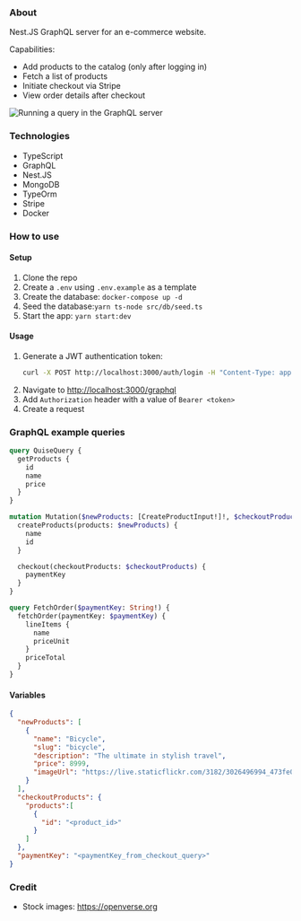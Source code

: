 ### About

Nest.JS GraphQL server for an e-commerce website.

Capabilities:
- Add products to the catalog (only after logging in) 
- Fetch a list of products
- Initiate checkout via Stripe
- View order details after checkout

![Running a query in the GraphQL server](https://github.com/user-attachments/assets/c9a00bfd-5292-4b15-a1d9-7b212f49543a)

### Technologies
- TypeScript
- GraphQL
- Nest.JS
- MongoDB
- TypeOrm
- Stripe
- Docker

### How to use

#### Setup
1. Clone the repo
1. Create a `.env` using `.env.example` as a template
1. Create the database: `docker-compose up -d`
1. Seed the database:`yarn ts-node src/db/seed.ts`
1. Start the app: `yarn start:dev`

#### Usage

1. Generate a JWT authentication token:
    ```bash
    curl -X POST http://localhost:3000/auth/login -H "Content-Type: application/json" -d '{"username": "Test", "password": "test"}'
    ```
1. Navigate to [http://localhost:3000/graphql](http://localhost:3000/graphql)
1. Add `Authorization` header with a value of `Bearer <token>`
1. Create a request


### GraphQL example queries

```graphql
query QuiseQuery {
  getProducts {
    id
    name
    price
  }
}

mutation Mutation($newProducts: [CreateProductInput!]!, $checkoutProducts: CheckoutInput!) {
  createProducts(products: $newProducts) {
    name
    id
  }

  checkout(checkoutProducts: $checkoutProducts) {
    paymentKey
  }
}

query FetchOrder($paymentKey: String!) {
  fetchOrder(paymentKey: $paymentKey) {
    lineItems {
      name
      priceUnit
    }
    priceTotal
  }
}
```

#### Variables
```json
{
  "newProducts": [
    {
      "name": "Bicycle",
      "slug": "bicycle",
      "description": "The ultimate in stylish travel",
      "price": 8999,
      "imageUrl": "https://live.staticflickr.com/3182/3026496994_473fe0571b_b.jpg"
    }
  ],
  "checkoutProducts": {
    "products":[
      {
        "id": "<product_id>"
      }
    ]
  },
  "paymentKey": "<paymentKey_from_checkout_query>"
}
```

### Credit
- Stock images: https://openverse.org

